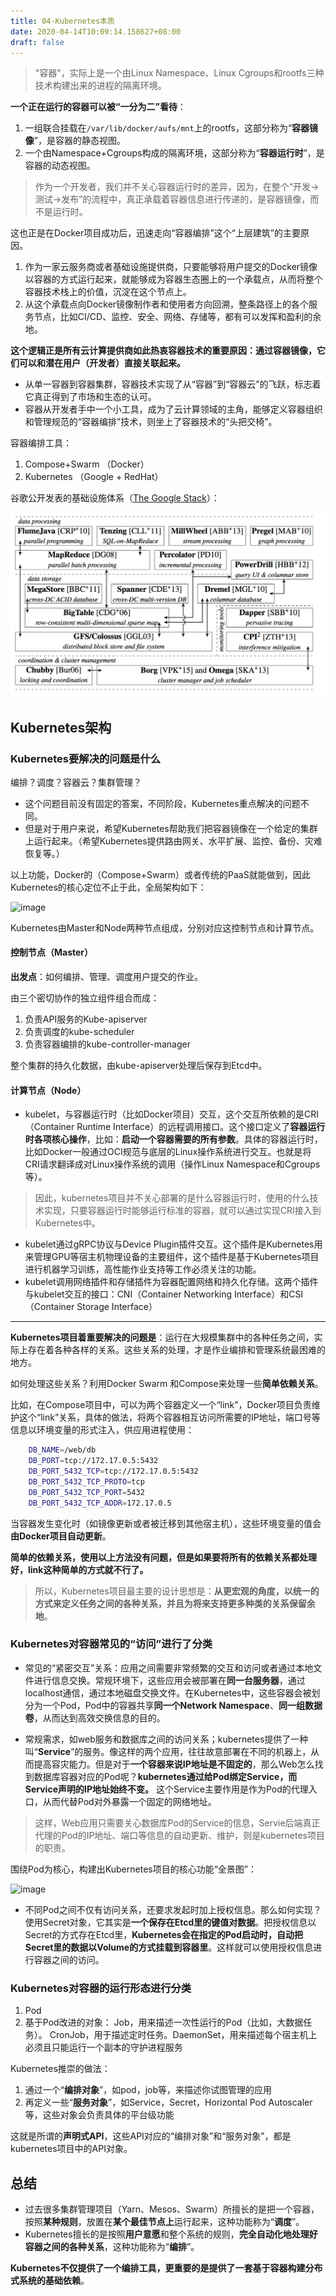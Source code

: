 ```yaml
---
title: 04-Kubernetes本质
date: 2020-04-14T10:09:14.158627+08:00
draft: false
---
```


> "容器"，实际上是一个由Linux Namespace、Linux Cgroups和rootfs三种技术构建出来的进程的隔离环境。

**一个正在运行的容器可以被“一分为二”看待**：

1. 一组联合挂载在`/var/lib/docker/aufs/mnt`上的rootfs，这部分称为“**容器镜像**”，是容器的静态视图。
2. 一个由Namespace+Cgroups构成的隔离环境，这部分称为“**容器运行时**”，是容器的动态视图。

> 作为一个开发者，我们并不关心容器运行时的差异，因为，在整个“开发->测试->发布”的流程中，真正承载着容器信息进行传递的，是容器镜像，而不是运行时。

这也正是在Docker项目成功后，迅速走向“容器编排”这个“上层建筑”的主要原因。

1. 作为一家云服务商或者基础设施提供商，只要能够将用户提交的Docker镜像以容器的方式运行起来，就能够成为容器生态圈上的一个承载点，从而将整个容器技术栈上的价值，沉淀在这个节点上。
2. 从这个承载点向Docker镜像制作者和使用者方向回溯，整条路径上的各个服务节点，比如CI/CD、监控、安全、网络、存储等，都有可以发挥和盈利的余地。

**这个逻辑正是所有云计算提供商如此热衷容器技术的重要原因：通过容器镜像，它们可以和潜在用户（开发者）直接关联起来。**

- 从单一容器到容器集群，容器技术实现了从“容器”到“容器云”的飞跃，标志着它真正得到了市场和生态的认可。
- 容器从开发者手中一个小工具，成为了云计算领域的主角，能够定义容器组织和管理规范的“容器编排”技术，则坐上了容器技术的“头把交椅”。

容器编排工具：

1. Compose+Swarm  （Docker）
2. Kubernetes （Google + RedHat）

谷歌公开发表的基础设施体系（[The Google Stack](http://malteschwarzkopf.de/research/assets/google-stack.pdf)）：

![image](/images/google-stack.png)

## Kubernetes架构

### Kubernetes要解决的问题是什么

编排？调度？容器云？集群管理？

- 这个问题目前没有固定的答案，不同阶段，Kubernetes重点解决的问题不同。
- 但是对于用户来说，希望Kubernetes帮助我们把容器镜像在一个给定的集群上运行起来。（希望Kubernetes提供路由网关、水平扩展、监控、备份、灾难恢复等。）

以上功能，Docker的（Compose+Swarm）或者传统的PaaS就能做到，因此Kubernetes的核心定位不止于此，全局架构如下：

![image](https://static001.geekbang.org/resource/image/8e/67/8ee9f2fa987eccb490cfaa91c6484f67.png)

Kubernetes由Master和Node两种节点组成，分别对应这控制节点和计算节点。

#### 控制节点（Master）

**出发点**：如何编排、管理、调度用户提交的作业。

由三个密切协作的独立组件组合而成：

1. 负责API服务的Kube-apiserver
2. 负责调度的kube-scheduler
3. 负责容器编排的kube-controller-manager

整个集群的持久化数据，由kube-apiserver处理后保存到Etcd中。

#### 计算节点（Node）

- kubelet，与容器运行时（比如Docker项目）交互，这个交互所依赖的是CRI（Container Runtime Interface）的远程调用接口。这个接口定义了**容器运行时各项核心操作**，比如：**启动一个容器需要的所有参数**。具体的容器运行时，比如Docker一般通过OCI规范与底层的Linux操作系统进行交互。也就是将CRI请求翻译成对Linux操作系统的调用（操作Linux Namespace和Cgroups等）。

> 因此，kubernetes项目并不关心部署的是什么容器运行时，使用的什么技术实现，只要容器运行时能够运行标准的容器，就可以通过实现CRI接入到Kubernetes中。

- kubelet通过gRPC协议与Device Plugin插件交互。这个插件是Kubernetes用来管理GPU等宿主机物理设备的主要组件，这个插件是基于Kubernetes项目进行机器学习训练，高性能作业支持等工作必须关注的功能。
- kubelet调用网络插件和存储插件为容器配置网络和持久化存储。这两个插件与kubelet交互的接口：CNI（Container Networking Interface）和CSI（Container Storage Interface）

-----
**Kubernetes项目着重要解决的问题是**：运行在大规模集群中的各种任务之间，实际上存在着各种各样的关系。这些关系的处理，才是作业编排和管理系统最困难的地方。

如何处理这些关系？利用Docker Swarm 和Compose来处理一些**简单依赖关系**。

比如，在Compose项目中，可以为两个容器定义一个“link”，Docker项目负责维护这个“link”关系，具体的做法，将两个容器相互访问所需要的IP地址，端口号等信息以环境变量的形式注入，供应用进程使用：

```bash
    DB_NAME=/web/db
    DB_PORT=tcp://172.17.0.5:5432
    DB_PORT_5432_TCP=tcp://172.17.0.5:5432
    DB_PORT_5432_TCP_PROTO=tcp
    DB_PORT_5432_TCP_PORT=5432
    DB_PORT_5432_TCP_ADDR=172.17.0.5
```

当容器发生变化时（如镜像更新或者被迁移到其他宿主机），这些环境变量的值会**由Docker项目自动更新**。

**简单的依赖关系，使用以上方法没有问题，但是如果要将所有的依赖关系都处理好，link这种简单的方式就不行了。**

> 所以，Kubernetes项目最主要的设计思想是：**从更宏观的角度，以统一的方式来定义任务之间的各种关系，并且为将来支持更多种类的关系保留余地**。

### Kubernetes对容器常见的“访问”进行了分类

- 常见的“紧密交互”关系：应用之间需要非常频繁的交互和访问或者通过本地文件进行信息交换。常规环境下，这些应用会被部署在**同一台服务器**，通过localhost通信，通过本地磁盘交换文件。在Kubernetes中，这些容器会被划分为一个Pod，Pod中的容器共享**同一个Network Namespace**、**同一组数据卷**，从而达到高效交换信息的目的。

- 常规需求，如web服务和数据库之间的访问关系；kubernetes提供了一种叫“**Service**”的服务。像这样的两个应用，往往故意部署在不同的机器上，从而提高容灾能力。但是对于**一个容器来说IP地址是不固定的**，那么Web怎么找到数据库容器对应的Pod呢？**kubernetes通过给Pod绑定Service，而Service声明的IP地址始终不变。** 这个Service主要作用是作为Pod的代理入口，从而代替Pod对外暴露一个固定的网络地址。

> 这样，Web应用只需要关心数据库Pod的Service的信息，Servie后端真正代理的Pod的IP地址、端口等信息的自动更新、维护，则是kubernetes项目的职责。

围绕Pod为核心，构建出Kubernetes项目的核心功能“全景图”：

![image](/images/16c095d6efb8d8c226ad9b098689f306.png)

- 不同Pod之间不仅有访问关系，还要求发起时加上授权信息。那么如何实现？使用Secret对象，它其实是**一个保存在Etcd里的键值对数据**。把授权信息以Secret的方式存在Etcd里，**Kubernetes会在指定的Pod启动时，自动把Secret里的数据以Volume的方式挂载到容器里**。这样就可以使用授权信息进行容器之间的访问。

### Kubernetes对容器的运行形态进行分类

1. Pod
2. 基于Pod改进的对象： Job，用来描述一次性运行的Pod（比如，大数据任务）。 CronJob，用于描述定时任务。DaemonSet，用来描述每个宿主机上必须且只能运行一个副本的守护进程服务

Kubernetes推崇的做法：

1. 通过一个“**编排对象**”，如pod，job等，来描述你试图管理的应用
2. 再定义一些“**服务对象**”，如Service，Secret，Horizontal Pod Autoscaler等，这些对象会负责具体的平台级功能

这就是所谓的**声明式API**，这些API对应的“编排对象”和“服务对象”，都是kubernetes项目中的API对象。

## 总结

- 过去很多集群管理项目（Yarn、Mesos、Swarm）所擅长的是把一个容器，按照**某种规则**，放置在**某个最佳节点上**运行起来，这种功能称为“**调度**”。
- Kubernetes擅长的是按照**用户意愿**和整个系统的规则，**完全自动化地处理好容器之间的各种关系**，这种功能称为“**编排**”。

**Kubernetes不仅提供了一个编排工具，更重要的是提供了一套基于容器构建分布式系统的基础依赖**。
